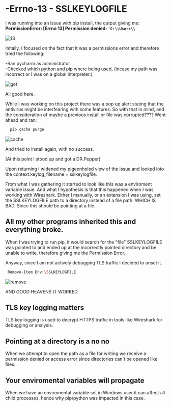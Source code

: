 # -Errno-13 - SSLKEYLOGFILE

I was running into an issue with pip install, the output giving me:
**PermissionError: [Errno 13] Permission denied: `'C:\\Users\\`**


![13](https://github.com/user-attachments/assets/207e4daf-d501-4788-be9e-f5413e48aa6b)


Initally, I focused on the fact that it was a permissions error and therefore tried the following:  

-Ran pycharm as administrator  
-Checked which python and pip where being used, (incase my path was incorrect or I was on a global interpreter.)


![get](https://github.com/user-attachments/assets/62eab7bb-a412-4c7a-9fc4-05cef92882bc)

All good here.


While I was working on this project there was a pop up alert stating that the antivirus might be interfearing with some features.
So with that in mind, and the consideration of maybe a previous install or file was corrupted???? Went ahead and ran:

```bash
  pip cache purge

```
![cache](https://github.com/user-attachments/assets/349be981-0a17-4de9-a22b-751556a2b717)


And tried to install again, with no success.  


(At this point I stood up and got a DR.Pepper)

Upon returning I widened my pigeonholed view of the issue and looked into the context.keylog_filename = sslkeylogfile.


From what I was gathering it started to look like this was a enviroment variable issue. And what I hypothesis is that this happened when I was working with Wireshark. Either I manually, or an extension I was using, set the SSLKEYLOGFILE path to a directory instead of a file path. WHICH IS BAD. Since this should be pointing at a file. 


## All my other programs inherited this and everything broke.

When I was trying to run pip, it would search for the "file" SSLKEYLOGFILE was pointed to and ended up at the incorrectly pointed directory and be unable to write, therefore giving me the Permission Error.

Anyway, since I am not actively debugging TLS traffic I decided to unset it. 

```bash
 Remove-Item Env:\SSLKEYLOGFILE
```
![remove](https://github.com/user-attachments/assets/60eef612-abbb-4a19-9485-dd165863dac5)


AND GOOD HEAVENS IT WORKED. 


## TLS key logging matters
TLS key logging is used to decrypt HTTPS traffic in tools like Wireshark for debugging or analysis.


## Pointing at a directory is a no no
When we attempt to open the path as a file for writing we receive a permission denied or access error since directories can't be opened like files. 


## Your enviromental variables will propagate
When we have an enviromental variable set in Windows user it can affect all child processes, hence why pip/python was impacted in this case.

